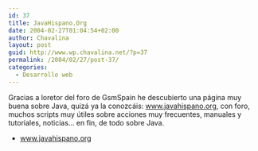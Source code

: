 ```yaml
---
id: 37
title: JavaHispano.Org
date: 2004-02-27T01:04:54+02:00
author: Chavalina
layout: post
guid: http://www.wp.chavalina.net/?p=37
permalink: /2004/02/27/post-37/
categories:
  - Desarrollo web
---
```

Gracias a <span class="alguien">loretor</span> del foro de GsmSpain he descubierto una página muy buena sobre Java, quizá ya la conozcáis: <a href="http://www.javahispano.org/canyamo.action" target="_blank">www.javahispano.org</a>, con foro, muchos scripts muy útiles sobre acciones muy frecuentes, manuales y tutoriales, noticias… en fin, de todo sobre Java.

  * <a href="http://www.javahispano.org/canyamo.action" target="_blank">www.javahispano.org</a>
